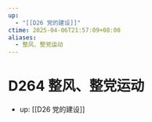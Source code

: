 ```yaml
---
up:
  - "[[D26 党的建设]]"
ctime: 2025-04-06T21:57:09+08:00
aliases:
  - 整风、整党运动
---
```


# D264 整风、整党运动

- up: [[D26 党的建设]]
